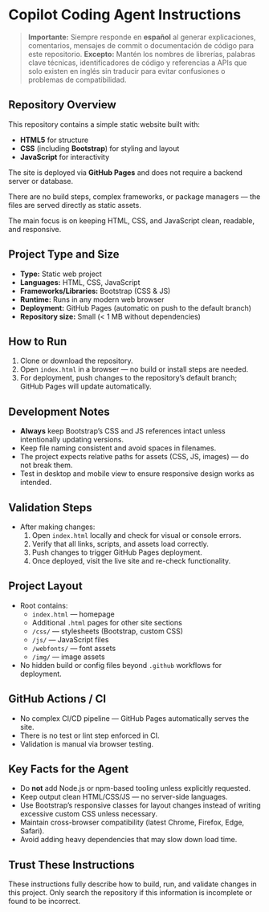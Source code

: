 # Copilot Coding Agent Instructions

> **Importante:** Siempre responde en **español** al generar explicaciones, comentarios, mensajes de commit o documentación de código para este repositorio. **Excepto:** Mantén los nombres de librerías, palabras clave técnicas, identificadores de código y referencias a APIs que solo existen en inglés sin traducir para evitar confusiones o problemas de compatibilidad.

## Repository Overview
This repository contains a simple static website built with:
- **HTML5** for structure
- **CSS** (including **Bootstrap**) for styling and layout
- **JavaScript** for interactivity

The site is deployed via **GitHub Pages** and does not require a backend server or database.

There are no build steps, complex frameworks, or package managers — the files are served directly as static assets.

The main focus is on keeping HTML, CSS, and JavaScript clean, readable, and responsive.

## Project Type and Size
- **Type:** Static web project
- **Languages:** HTML, CSS, JavaScript
- **Frameworks/Libraries:** Bootstrap (CSS & JS)
- **Runtime:** Runs in any modern web browser
- **Deployment:** GitHub Pages (automatic on push to the default branch)
- **Repository size:** Small (< 1 MB without dependencies)

## How to Run
1. Clone or download the repository.
2. Open `index.html` in a browser — no build or install steps are needed.
3. For deployment, push changes to the repository’s default branch; GitHub Pages will update automatically.

## Development Notes
- **Always** keep Bootstrap’s CSS and JS references intact unless intentionally updating versions.
- Keep file naming consistent and avoid spaces in filenames.
- The project expects relative paths for assets (CSS, JS, images) — do not break them.
- Test in desktop and mobile view to ensure responsive design works as intended.

## Validation Steps
- After making changes:
    1. Open `index.html` locally and check for visual or console errors.
    2. Verify that all links, scripts, and assets load correctly.
    3. Push changes to trigger GitHub Pages deployment.
    4. Once deployed, visit the live site and re-check functionality.

## Project Layout
- Root contains:
    - `index.html` — homepage
    - Additional `.html` pages for other site sections
    - `/css/` — stylesheets (Bootstrap, custom CSS)
    - `/js/` — JavaScript files
    - `/webfonts/` — font assets
    - `/img/` — image assets
- No hidden build or config files beyond `.github` workflows for deployment.

## GitHub Actions / CI
- No complex CI/CD pipeline — GitHub Pages automatically serves the site.
- There is no test or lint step enforced in CI.
- Validation is manual via browser testing.

## Key Facts for the Agent
- Do **not** add Node.js or npm-based tooling unless explicitly requested.
- Keep output clean HTML/CSS/JS — no server-side languages.
- Use Bootstrap’s responsive classes for layout changes instead of writing excessive custom CSS unless necessary.
- Maintain cross-browser compatibility (latest Chrome, Firefox, Edge, Safari).
- Avoid adding heavy dependencies that may slow down load time.

## Trust These Instructions
These instructions fully describe how to build, run, and validate changes in this project. Only search the repository if this information is incomplete or found to be incorrect.